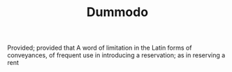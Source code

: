 ---
title: Dummodo
letter: D
permalink: "/definitions/bld-dummodo.html"
body: Provided; provided that A word of limitation in the Latin forms of conveyances,
  of frequent use in introducing a reservation; as in reserving a rent
published_at: '2018-07-07'
source: Black's Law Dictionary 2nd Ed (1910)
layout: post
---